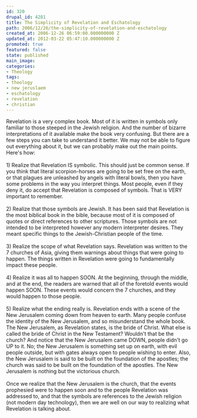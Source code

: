 ```yaml
---
id: 320
drupal_id: 4281
title: The Simplicity of Revelation and Eschatology
path: 2006/12/26/the-simplicity-of-revelation-and-eschatology
created_at: 2006-12-26 06:59:00.000000000 Z
updated_at: 2012-03-22 05:47:10.000000000 Z
promoted: true
featured: false
state: published
main_image: 
categories:
- Theology
tags:
- theology
- new jeruslaem
- eschatology
- revelation
- christian
---
```

Revelation is a very complex book. Most of it is written in symbols only familiar to those steeped in the Jewish religion. And the number of bizarre interpretations of it available make the book very confusing. But there are a few steps you can take to understand it better. We may not be able to figure out everything about it, but we can probably make out the main points. Here's how:<br /><br />1) Realize that Revelation IS symbolic. This should just be common sense. If you think that literal scorpion-horses are going to be set free on the earth, or that plagues are unleashed by angels with literal bowls, then you have some problems in the way you interpret things. Most people, even if they deny it, do accept that Revelation is composed of symbols. That is VERY important to remember.<br /><br />2) Realize that those symbols are Jewish. It has been said that Revelation is the most biblical book in the bible, because most of it is composed of quotes or direct references to other scriptures. Those symbols are not intended to be interpreted however any modern interpreter desires. They meant specific things to the Jewish-Christian people of the time.<br /><br />3) Realize the scope of what Revelation says. Revelation was written to the 7 churches of Asia, giving them warnings about things that were going to happen. The things written in Revelation were going to fundamentally impact these people.<br /><br />4) Realize it was all to happen SOON. At the beginning, through the middle, and at the end, the readers are warned that all of the foretold events would happen SOON. These events would concern the 7 churches, and they would happen to those people.<br /><br />5) Realize what the ending really is. Revelation ends with a scene of the New Jerusalem coming down from heaven to earth. Many people confuse the identity of the New Jerusalem, and so misunderstand the whole book. The New Jerusalem, as Revelation states, is the bride of Christ. What else is called the bride of Christ in the New Testament? Wouldn't that be the church? And notice that the New Jerusalem came DOWN, people didn't go UP to it. No; the New Jerusalem is something set up on earth, with evil people outside, but with gates always open to people wishing to enter. Also, the New Jerusalem is said to be built on the foundation of the apostles; the church was said to be built on the foundation of the apostles. The New Jerusalem is nothing but the victorious church.<br /><br />Once we realize that the New Jerusalem is the church, that the events prophesied were to happen soon and to the people Revelation was addressed to, and that the symbols are references to the Jewish religion (not modern day technology), then we are well on our way to realizing what Revelation is talking about.
